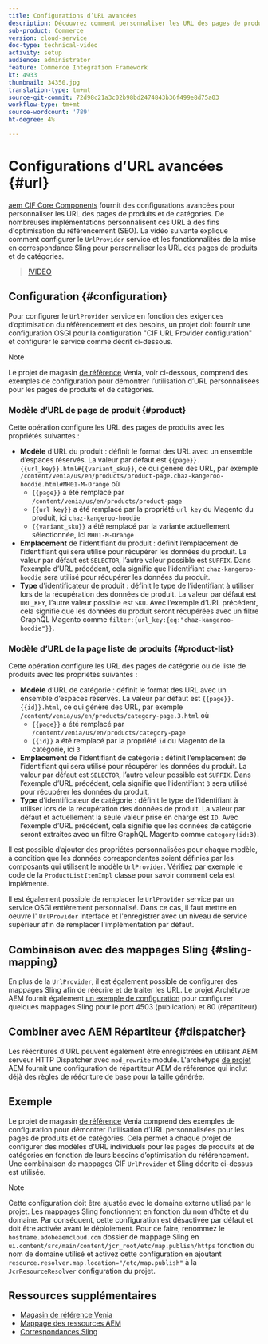 ```yaml
---
title: Configurations d’URL avancées
description: Découvrez comment personnaliser les URL des pages de produits et de catégories. Cela permet aux implémentations d'optimiser les URL pour les moteurs de recherche et de promouvoir la découverte.
sub-product: Commerce
version: cloud-service
doc-type: technical-video
activity: setup
audience: administrator
feature: Commerce Integration Framework
kt: 4933
thumbnail: 34350.jpg
translation-type: tm+mt
source-git-commit: 72d98c21a3c02b98bd2474843b36f499e8d75a03
workflow-type: tm+mt
source-wordcount: '789'
ht-degree: 4%

---
```



# Configurations d’URL avancées {#url}

[aem CIF Core Components](https://github.com/adobe/aem-core-cif-components) fournit des configurations avancées pour personnaliser les URL des pages de produits et de catégories. De nombreuses implémentations personnalisent ces URL à des fins d&#39;optimisation du référencement (SEO).  La vidéo suivante explique comment configurer le `UrlProvider` service et les fonctionnalités de la mise en correspondance [](https://sling.apache.org/documentation/the-sling-engine/mappings-for-resource-resolution.html) Sling pour personnaliser les URL des pages de produits et de catégories.

>[!VIDEO](https://video.tv.adobe.com/v/34350/?quality=12)

## Configuration {#configuration}

Pour configurer le `UrlProvider` service en fonction des exigences d’optimisation du référencement et des besoins, un projet doit fournir une configuration OSGI pour la configuration &quot;CIF URL Provider configuration&quot; et configurer le service comme décrit ci-dessous.

>[!NOTE]
>
> Le projet de magasin [de référence](https://github.com/adobe/aem-cif-guides-venia) Venia, voir ci-dessous, comprend des exemples de configuration pour démontrer l’utilisation d’URL personnalisées pour les pages de produits et de catégories.

### Modèle d’URL de page de produit {#product}

Cette opération configure les URL des pages de produits avec les propriétés suivantes :

* **Modèle** d’URL du produit : définit le format des URL avec un ensemble d’espaces réservés. La valeur par défaut est `{{page}}.{{url_key}}.html#{{variant_sku}}`, ce qui génère des URL, par exemple `/content/venia/us/en/products/product-page.chaz-kangeroo-hoodie.html#MH01-M-Orange` où
   * `{{page}}` a été remplacé par `/content/venia/us/en/products/product-page`
   * `{{url_key}}` a été remplacé par la propriété `url_key` du Magento du produit, ici `chaz-kangeroo-hoodie`
   * `{{variant_sku}}` a été remplacé par la variante actuellement sélectionnée, ici `MH01-M-Orange`
* **Emplacement** de l&#39;identifiant du produit : définit l’emplacement de l’identifiant qui sera utilisé pour récupérer les données du produit. La valeur par défaut est `SELECTOR`, l’autre valeur possible est `SUFFIX`. Dans l’exemple d’URL précédent, cela signifie que l’identifiant `chaz-kangeroo-hoodie` sera utilisé pour récupérer les données du produit.
* **Type** d&#39;identificateur de produit : définit le type de l’identifiant à utiliser lors de la récupération des données de produit. La valeur par défaut est `URL_KEY`, l’autre valeur possible est `SKU`. Avec l’exemple d’URL précédent, cela signifie que les données du produit seront récupérées avec un filtre GraphQL Magento comme `filter:{url_key:{eq:"chaz-kangeroo-hoodie"}}`.

### Modèle d’URL de la page liste de produits {#product-list}

Cette opération configure les URL des pages de catégorie ou de liste de produits avec les propriétés suivantes :

* **Modèle** d’URL de catégorie : définit le format des URL avec un ensemble d’espaces réservés. La valeur par défaut est `{{page}}.{{id}}.html`, ce qui génère des URL, par exemple `/content/venia/us/en/products/category-page.3.html` où
   * `{{page}}` a été remplacé par `/content/venia/us/en/products/category-page`
   * `{{id}}` a été remplacé par la propriété `id` du Magento de la catégorie, ici `3`
* **Emplacement** de l&#39;identifiant de catégorie : définit l’emplacement de l’identifiant qui sera utilisé pour récupérer les données du produit. La valeur par défaut est `SELECTOR`, l’autre valeur possible est `SUFFIX`. Dans l’exemple d’URL précédent, cela signifie que l’identifiant `3` sera utilisé pour récupérer les données du produit.
* **Type** d&#39;identificateur de catégorie : définit le type de l’identifiant à utiliser lors de la récupération des données de produit. La valeur par défaut et actuellement la seule valeur prise en charge est `ID`. Avec l’exemple d’URL précédent, cela signifie que les données de catégorie seront extraites avec un filtre GraphQL Magento comme `category(id:3)`.

Il est possible d’ajouter des propriétés personnalisées pour chaque modèle, à condition que les données correspondantes soient définies par les composants qui utilisent le modèle `UrlProvider`. Vérifiez par exemple le code de la `ProductListItemImpl` classe pour savoir comment cela est implémenté.

Il est également possible de remplacer le `UrlProvider` service par un service OSGi entièrement personnalisé. Dans ce cas, il faut mettre en oeuvre l&#39; `UrlProvider` interface et l&#39;enregistrer avec un niveau de service supérieur afin de remplacer l&#39;implémentation par défaut.

## Combinaison avec des mappages Sling {#sling-mapping}

En plus de la `UrlProvider`, il est également possible de configurer des mappages [](https://sling.apache.org/documentation/the-sling-engine/mappings-for-resource-resolution.html) Sling afin de réécrire et de traiter les URL. Le projet Archétype AEM fournit également [un exemple de configuration](https://github.com/adobe/aem-cif-project-archetype/tree/master/src/main/archetype/samplecontent/src/main/content/jcr_root/etc/map.publish) pour configurer quelques mappages Sling pour le port 4503 (publication) et 80 (répartiteur).

## Combiner avec AEM Répartiteur {#dispatcher}

Les réécritures d’URL peuvent également être enregistrées en utilisant AEM serveur HTTP Dispatcher avec `mod_rewrite` module. L&#39;archétype [de projet](https://github.com/adobe/aem-project-archetype) AEM fournit une configuration de répartiteur AEM de référence qui inclut déjà des règles [de](https://github.com/adobe/aem-project-archetype/tree/master/src/main/archetype/dispatcher.cloud) réécriture de base pour la taille générée.

## Exemple

Le projet de magasin [de référence](https://github.com/adobe/aem-cif-guides-venia) Venia comprend des exemples de configuration pour démontrer l’utilisation d’URL personnalisées pour les pages de produits et de catégories. Cela permet à chaque projet de configurer des modèles d’URL individuels pour les pages de produits et de catégories en fonction de leurs besoins d’optimisation du référencement. Une combinaison de mappages CIF `UrlProvider` et Sling décrite ci-dessus est utilisée.

>[!NOTE]
>
>Cette configuration doit être ajustée avec le domaine externe utilisé par le projet. Les mappages Sling fonctionnent en fonction du nom d’hôte et du domaine. Par conséquent, cette configuration est désactivée par défaut et doit être activée avant le déploiement. Pour ce faire, renommez le `hostname.adobeaemcloud.com` dossier de mappage Sling en `ui.content/src/main/content/jcr_root/etc/map.publish/https` fonction du nom de domaine utilisé et activez cette configuration en ajoutant `resource.resolver.map.location="/etc/map.publish"` à la `JcrResourceResolver` configuration du projet.

## Ressources supplémentaires

* [Magasin de référence Venia](https://github.com/adobe/aem-cif-guides-venia)
* [Mappage des ressources AEM](https://docs.adobe.com/content/help/en/experience-manager-65/deploying/configuring/resource-mapping.html)
* [Correspondances Sling](https://sling.apache.org/documentation/the-sling-engine/mappings-for-resource-resolution.html)

